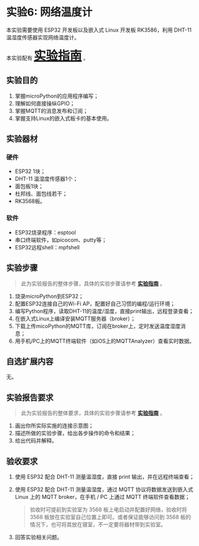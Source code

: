 # 实验6: 网络温度计

<!-- !!! danger "本实验尚未发布，内容随时可能发生变化" -->

<!-- <div style="display:none"> -->

本实验需要使用 ESP32 开发板以及嵌入式 Linux 开发板 RK3586，利用 DHT-11 温湿度传感器实现网络温度计。

本实验配有 **<u><font size=6>[实验指南](lab6_guide.md)</font></u>** 。

## 实验目的 

1. 掌握microPython的应用程序编写；
2. 理解如何直接操纵GPIO；
3. 掌握MQTT的消息发布和订阅；
4. 掌握支持Linux的嵌入式板卡的基本使用。

## 实验器材

### 硬件

- ESP32 1块；
- DHT-11 温湿度传感器1个；
- 面包板1块；
- 杜邦线、面包线若干；
- RK3568板。

### 软件

- ESP32烧录程序：esptool
- 串口终端软件，如picocom、putty等；
- ESP32远程shell：mpfshell

## 实验步骤

> 此为实验报告的整体步骤，具体的实验步骤请参考 **<u>[实验指南](lab6_guide.md)</u>** 。

1. 烧录microPython到ESP32；
2. 配置ESP32连接自己的Wi-Fi AP，配置好自己习惯的编程/运行环境；
3. 编写Python程序，读取DHT-11的温度/湿度，直接print输出，远程登录查看；
4. 在嵌入式Linux上编译安装MQTT服务器（broker）；
5. 下载上传micoPython的MQTT库，订阅在broker上，定时发送温度湿度消息；
6. 用手机/PC上的MQTT终端软件（如iOS上的MQTTAnalyzer）查看实时数据。

## 自选扩展内容

无。

## 实验报告要求

> 此为实验报告的整体要求，具体的实验步骤请参考 **<u>[实验指南](lab6_guide.md)</u>** 。

1. 画出你所实际实施的连接示意图；
2. 描述所做的实验步骤，给出各步操作的命令和结果；
3. 给出代码并解释。

## 验收要求

1. 使用 ESP32 配合 DHT-11 测量温湿度，直接 print 输出，并在远程终端查看；

2. 使用 ESP32 配合 DHT-11 测量温湿度，通过 MQTT 协议将数据发送到嵌入式 Linux 上的 MQTT broker，在手机 / PC 上通过 MQTT 终端软件查看数据；

    > 验收时可提前到实验室为 3568 板上电启动并配置好网络，验收时将 3568 板放在实验室自己位置上即可。或者保证能够访问到 3568 板的情况下，也可将其放在寝室，不一定要将器材带到实验室。

3. 回答实验相关问题。

<!-- </div> -->
